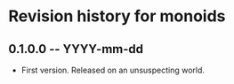 # Revision history for monoids

## 0.1.0.0 -- YYYY-mm-dd

* First version. Released on an unsuspecting world.

